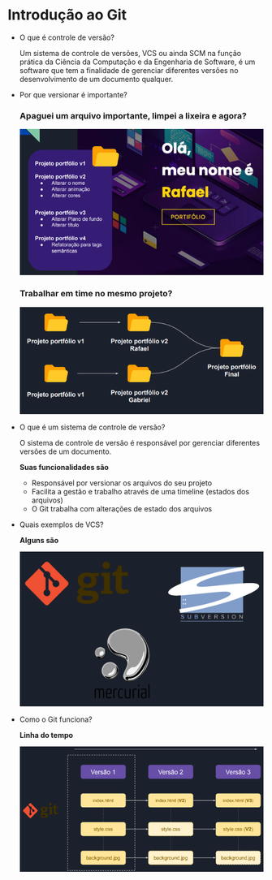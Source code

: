 # Introdução ao Git

- O que é controle de versão?
    
    Um sistema de controle de versões, VCS ou ainda SCM na função prática da Ciência da Computação e da Engenharia de Software, é um software que tem a finalidade de gerenciar diferentes versões no desenvolvimento de um documento qualquer.
    
- Por que versionar é importante?
    
    ### Apaguei um arquivo importante, limpei a lixeira e agora?
    
    ![Untitled](Introduc%CC%A7a%CC%83o%20ao%20Git%20e3e5f9513e3147abad3002afda59386d/Untitled.png)
    
    ### Trabalhar em time no mesmo projeto?
    
    ![Untitled](Introduc%CC%A7a%CC%83o%20ao%20Git%20e3e5f9513e3147abad3002afda59386d/Untitled%201.png)
    
- O que é um sistema de controle de versão?
    
    O sistema de controle de versão é responsável por gerenciar diferentes versões de um documento.
    
    **Suas funcionalidades são**
    
    - Responsável por versionar os arquivos do seu projeto
    - Facilita a gestão e trabalho através de uma timeline (estados dos arquivos)
    - O Git trabalha com alterações de estado dos arquivos
- Quais exemplos de VCS?
    
    **Alguns são**
    
    ![Untitled](Introduc%CC%A7a%CC%83o%20ao%20Git%20e3e5f9513e3147abad3002afda59386d/Untitled%202.png)
    
- Como o Git funciona?
    
    **Linha do tempo**
    
    ![Untitled](Introduc%CC%A7a%CC%83o%20ao%20Git%20e3e5f9513e3147abad3002afda59386d/Untitled%203.png)